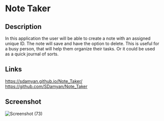 #  Note Taker

## Description
In this application the user will be able to create a note with an assigned unique ID.  The note will save and have the option to delete.  This is useful for a busy person, that will help them organize their tasks.  Or it could be used as a quick journal of sorts.  

## Links

https://sdamyan.github.io/Note_Taker/
https://github.com/SDamyan/Note_Taker

## Screenshot

![Screenshot (73)](https://user-images.githubusercontent.com/55151732/72670279-67425480-3a01-11ea-86d8-1ece61ea3d88.png)